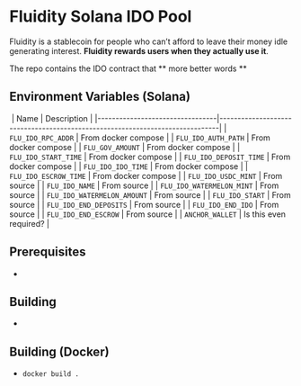 
# Fluidity Solana IDO Pool

Fluidity is a stablecoin for people who can’t afford to leave their
money idle generating interest. **Fluidity rewards users when they actually
use it**.

The repo contains the IDO contract that ** more better words **  


## Environment Variables (Solana)
​
| Name                            | Description                                                                  |
|---------------------------------|------------------------------------------------------------------------------|
| `FLU_IDO_RPC_ADDR`              | From docker compose                                                          | 
| `FLU_IDO_AUTH_PATH`             | From docker compose                                                          | 
| `FLU_GOV_AMOUNT`                | From docker compose                                                          | 
| `FLU_IDO_START_TIME`            | From docker compose                                                          | 
| `FLU_IDO_DEPOSIT_TIME`          | From docker compose                                                          | 
| `FLU_IDO_IDO_TIME`              | From docker compose                                                          | 
| `FLU_IDO_ESCROW_TIME`           | From docker compose                                                          | 
| `FLU_IDO_USDC_MINT`             | From source                                                                  |
| `FLU_IDO_NAME`                  | From source                                                                  |
| `FLU_IDO_WATERMELON_MINT`       | From source                                                                  |
| `FLU_IDO_WATERMELON_AMOUNT`     | From source                                                                  |
| `FLU_IDO_START`                 | From source                                                                  |
| `FLU_IDO_END_DEPOSITS`          | From source                                                                  |
| `FLU_IDO_END_IDO`               | From source                                                                  |
| `FLU_IDO_END_ESCROW`            | From source                                                                  |
| `ANCHOR_WALLET`                 | Is this even required?                                                       |


## Prerequisites

-

## Building

- 

## Building (Docker)

- `docker build .`	
	